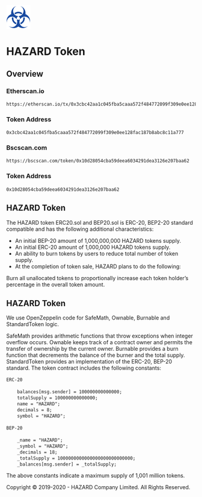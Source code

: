 <img src="https://github.com/AthitSaenwaet/token-distribution/blob/main/images/logo.png" width="64" height="64">

# HAZARD Token

## Overview

### Etherscan.io

    https://etherscan.io/tx/0x3cbc42aa1c045fba5caaa572f484772099f309e0ee128fac187b8abc8c11a777

### Token Address

    0x3cbc42aa1c045fba5caaa572f484772099f309e0ee128fac187b8abc8c11a777

### Bscscan.com

    https://bscscan.com/token/0x10d28054cba59deea6034291dea3126e207baa62

### Token Address

    0x10d28054cba59deea6034291dea3126e207baa62

## HAZARD Token

The HAZARD token ERC20.sol and BEP20.sol is ERC-20, BEP2-20 standard compatible and has the following additional characteristics:

- An initial BEP-20 amount of 1,000,000,000 HAZARD tokens supply.
- An initial ERC-20 amount of 1,000,000 HAZARD tokens supply.
- An ability to burn tokens by users to reduce total number of token supply.
- At the completion of token sale, HAZARD plans to do the following:

Burn all unallocated tokens to proportionally increase each token holder’s percentage in the overall token amount.

## HAZARD Token

We use OpenZeppelin code for SafeMath, Ownable, Burnable and StandardToken logic.

SafeMath provides arithmetic functions that throw exceptions when integer overflow occurs.
Ownable keeps track of a contract owner and permits the transfer of ownership by the current owner.
Burnable provides a burn function that decrements the balance of the burner and the total supply.
StandardToken provides an implementation of the ERC-20, BEP-20 standard.
The token contract includes the following constants:

    ERC-20

        balances[msg.sender] = 100000000000000;
        totalSupply = 100000000000000;
        name = "HAZARD";
        decimals = 8;
        symbol = "HAZARD";

    BEP-20

        _name = "HAZARD";
        _symbol = "HAZARD";
        _decimals = 18;
        _totalSupply = 1000000000000000000000000000;
        _balances[msg.sender] = _totalSupply;

The above constants indicate a maximum supply of 1,001 million tokens.

Copyright © 2019-2020 - HAZARD Company Limited. All Rights Reserved.
